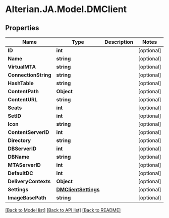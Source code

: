 # Alterian.JA.Model.DMClient

## Properties

Name | Type | Description | Notes
------------ | ------------- | ------------- | -------------
**ID** | **int** |  | [optional] 
**Name** | **string** |  | [optional] 
**VirtualMTA** | **string** |  | [optional] 
**ConnectionString** | **string** |  | [optional] 
**HashTable** | **string** |  | [optional] 
**ContentPath** | **Object** |  | [optional] 
**ContentURL** | **string** |  | [optional] 
**Seats** | **int** |  | [optional] 
**SetID** | **int** |  | [optional] 
**Icon** | **string** |  | [optional] 
**ContentServerID** | **int** |  | [optional] 
**Directory** | **string** |  | [optional] 
**DBServerID** | **int** |  | [optional] 
**DBName** | **string** |  | [optional] 
**MTAServerID** | **int** |  | [optional] 
**DefaultDC** | **int** |  | [optional] 
**DeliveryContexts** | **Object** |  | [optional] 
**Settings** | [**DMClientSettings**](DMClientSettings.md) |  | [optional] 
**ImageBasePath** | **string** |  | [optional] 

[[Back to Model list]](../README.md#documentation-for-models) [[Back to API list]](../README.md#documentation-for-api-endpoints) [[Back to README]](../README.md)

